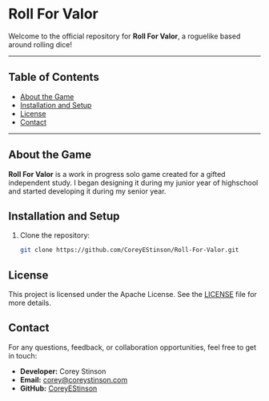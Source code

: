 # Roll For Valor

Welcome to the official repository for **Roll For Valor**, a roguelike based around rolling dice!

---

## Table of Contents

- [About the Game](#about-the-game)
- [Installation and Setup](#installation-and-setup)
- [License](#license)
- [Contact](#contact)

---

## About the Game

**Roll For Valor** is a work in progress solo game created for a gifted independent study. I began designing it during my junior year of highschool and started developing it during my senior year. 

## Installation and Setup

1. Clone the repository:
   ```bash
   git clone https://github.com/CoreyEStinson/Roll-For-Valor.git

   
## License

This project is licensed under the Apache License. See the [LICENSE](LICENSE) file for more details.

## Contact

For any questions, feedback, or collaboration opportunities, feel free to get in touch:

- **Developer:** Corey Stinson  
- **Email:** [corey@coreystinson.com](mailto:coreystinson.com)  
- **GitHub:** [CoreyEStinson](https://github.com/CoreyEStinson)  
